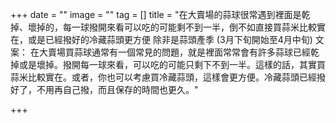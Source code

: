 +++
date = ""
image = ""
tag = []
title = "在大賣場的蒜球很常遇到裡面是乾掉、壞掉的，每一球撥開來看可以吃的可能剩不到一半，倒不如直接買蒜米比較實在，或是已經撥好的冷藏蒜頭更方便  除非是蒜頭產季 (3月下旬開始至4月中旬)  文案：  在大賣場買蒜球通常有一個常見的問題，就是裡面常常會有許多蒜球已經乾掉或是壞掉。撥開每一球來看，可以吃的可能只剩下不到一半。這樣的話，其實買蒜米比較實在。或者，你也可以考慮買冷藏蒜頭，這樣會更方便。冷藏蒜頭已經撥好了，不用再自己撥，而且保存的時間也更久。"

+++
